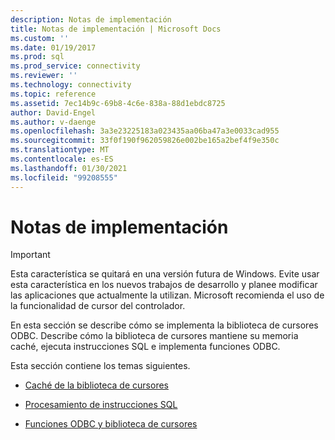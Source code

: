 ```yaml
---
description: Notas de implementación
title: Notas de implementación | Microsoft Docs
ms.custom: ''
ms.date: 01/19/2017
ms.prod: sql
ms.prod_service: connectivity
ms.reviewer: ''
ms.technology: connectivity
ms.topic: reference
ms.assetid: 7ec14b9c-69b8-4c6e-838a-88d1ebdc8725
author: David-Engel
ms.author: v-daenge
ms.openlocfilehash: 3a3e23225183a023435aa06ba47a3e0033cad955
ms.sourcegitcommit: 33f0f190f962059826e002be165a2bef4f9e350c
ms.translationtype: MT
ms.contentlocale: es-ES
ms.lasthandoff: 01/30/2021
ms.locfileid: "99208555"
---
```

# <a name="implementation-notes"></a>Notas de implementación
> [!IMPORTANT]  
>  Esta característica se quitará en una versión futura de Windows. Evite usar esta característica en los nuevos trabajos de desarrollo y planee modificar las aplicaciones que actualmente la utilizan. Microsoft recomienda el uso de la funcionalidad de cursor del controlador.  
  
 En esta sección se describe cómo se implementa la biblioteca de cursores ODBC. Describe cómo la biblioteca de cursores mantiene su memoria caché, ejecuta instrucciones SQL e implementa funciones ODBC.  
  
 Esta sección contiene los temas siguientes.  
  
-   [Caché de la biblioteca de cursores](../../../odbc/reference/appendixes/cursor-library-cache.md)  
  
-   [Procesamiento de instrucciones SQL](../../../odbc/reference/appendixes/processing-sql-statements.md)  
  
-   [Funciones ODBC y biblioteca de cursores](../../../odbc/reference/appendixes/odbc-functions-and-the-cursor-library.md)
